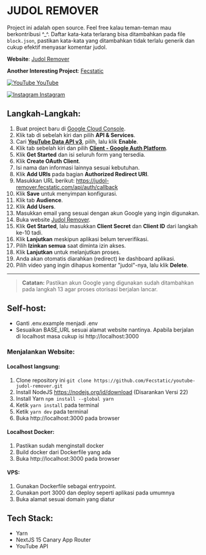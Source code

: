 # JUDOL REMOVER
Project ini adalah open source. Feel free kalau teman-teman mau berkontribusi ^_^. Daftar kata-kata terlarang bisa ditambahkan pada file `block.json`, pastikan kata-kata yang ditambahkan tidak terlalu generik dan cukup efektif menyasar komentar judol.

**Website**: [Judol Remover](https://judol-remover.fecstatic.com)

**Another Interesting Project**: [Fecstatic](https://fecstatic.com)

[![YouTube](https://img.icons8.com/ios-filled/24/000000/youtube-play.png) YouTube](https://www.youtube.com/@fecstatic)

[![Instagram](https://img.icons8.com/ios-filled/24/000000/instagram-new.png) Instagram](https://www.instagram.com/frxldi)


## Langkah-Langkah:

1. Buat project baru di [Google Cloud Console](https://console.cloud.google.com).
2. Klik tab di sebelah kiri dan pilih **API & Services**.
3. Cari [**YouTube Data API v3**](https://console.cloud.google.com/apis/library/youtube.googleapis.com), pilih, lalu klik **Enable**.
4. Klik tab sebelah kiri dan pilih [**Client - Google Auth Platform**](https://console.cloud.google.com/auth/clients).
5. Klik **Get Started** dan isi seluruh form yang tersedia.
6. Klik **Create OAuth Client**.
7. Isi nama dan informasi lainnya sesuai kebutuhan.
8. Klik **Add URIs** pada bagian **Authorized Redirect URI**.
9. Masukkan URL berikut: https://judol-remover.fecstatic.com/api/auth/callback
10. Klik **Save** untuk menyimpan konfigurasi.
11. Klik tab **Audience**.
12. Klik **Add Users**.
13. Masukkan email yang sesuai dengan akun Google yang ingin digunakan.
14. Buka website [Judol Remover](https://judol-remover.fecstatic.com).
15. Klik **Get Started**, lalu masukkan **Client Secret** dan **Client ID** dari langkah ke-10 tadi.
16. Klik **Lanjutkan** meskipun aplikasi belum terverifikasi.
17. Pilih **Izinkan semua** saat diminta izin akses.
18. Klik **Lanjutkan** untuk melanjutkan proses.
19. Anda akan otomatis diarahkan (redirect) ke dashboard aplikasi.
20. Pilih video yang ingin dihapus komentar "judol"-nya, lalu klik **Delete**.

---

> **Catatan:** Pastikan akun Google yang digunakan sudah ditambahkan pada langkah 13 agar proses otorisasi berjalan lancar.

## Self-host:

- Ganti .env.example menjadi .env
- Sesuaikan BASE_URL sesuai alamat website nantinya. Apabila berjalan di localhost masa cukup isi http://localhost:3000

### Menjalankan Website:
#### Localhost langsung:
1. Clone repository ini `git clone https://github.com/Fecstatic/youtube-judol-remover.git`
2. Install NodeJS https://nodejs.org/id/download (Disarankan Versi 22)
3. Install Yarn `npm install --global yarn`
4. Ketik `yarn install` pada terminal
5. Ketik `yarn dev` pada terminal
6. Buka http://localhost:3000 pada browser

#### Localhost Docker:
1. Pastikan sudah menginstall docker
2. Build docker dari Dockerfile yang ada
3. Buka http://localhost:3000 pada browser

#### VPS:
1. Gunakan Dockerfile sebagai entrypoint.
2. Gunakan port 3000 dan deploy seperti aplikasi pada umumnya
3. Buka alamat sesuai domain yang diatur

## Tech Stack:
- Yarn
- NextJS 15 Canary App Router
- YouTube API
